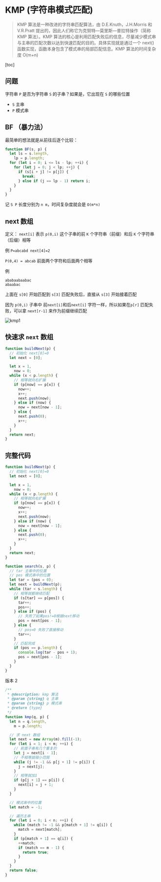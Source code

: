 # KMP (字符串模式匹配)

> KMP 算法是一种改进的字符串匹配算法，由 D.E.Knuth，J.H.Morris 和 V.R.Pratt 提出的，因此人们称它为克努特—莫里斯—普拉特操作（简称 KMP 算法）。KMP 算法的核心是利用匹配失败后的信息，尽量减少模式串与主串的匹配次数以达到快速匹配的目的。具体实现就是通过一个 next() 函数实现，函数本身包含了模式串的局部匹配信息。KMP 算法的时间复杂度 O(m+n)

[toc]

## 问题

字符串 `P` 是否为字符串 `S` 的子串？如果是，它出现在 `S` 的哪些位置

- `S` 主串
- `P` 模式串

## BF （暴力法）

最简单的想法就是从前往后逐个比较：

```js
function BF(s, p) {
  let ls = s.length,
    lp = p.length;
  for (let i = 0; i <= ls - lp; ++i) {
    for (let j = 0; j < lp; ++j) {
      if (s[i + j] != p[j]) {
        break;
      } else if (j == lp - 1) return i;
    }
  }
}
```

记 `S P` 长度分别为 `n m`，时间复杂度就会是 `O(m*n)`

## next 数组

定义： `next[i]` 表示 `p(0,i)` 这个子串的前 `K` 个字符串（前缀）和后 `K` 个字符串（后缀）相等

例 `P=abcabd next[4]=2`

`P(0,4) = abcab` 前面两个字符和后面两个相等

例

```auto
ababaabaabac
abaabac
```

上面在 `s[0]` 开始匹配到 `s[3]` 匹配失败后，直接从 `s[3]` 开始接着匹配

因为 `p(0,i)` 子串中 前`next[i]`和后`next[i]` 字符一样，所以如果在`p[r]` 匹配失败，可以拿 `next[r-1]` 来作为前缀继续匹配

![kmp1](./images/kmp1.jpg)

## 快速求 `next` 数组

```js
function buildNext(p) {
  // 初始化 next[0]=0
  let next = [0];

  let x = 1,
    now = 0;
  while (x < p.length) {
    // 相等就向右扩展
    if (p[now] == p[x]) {
      now++;
      x++;
      next.push(now);
    } else if (now) {
      now = next[now - 1];
    } else {
      next.push(0);
      x++;
    }
  }
  return next;
}
```

## 完整代码

```js
function buildNext(p) {
  // 初始化 next[0]=0
  let next = [0];

  let x = 1,
    now = 0;
  while (x < p.length) {
    // 相等就向右扩展
    if (p[now] == p[x]) {
      now++;
      x++;
      next.push(now);
    } else if (now) {
      now = next[now - 1];
    } else {
      next.push(0);
      x++;
    }
  }
  return next;
}

function search(s, p) {
  // tar 主串中的位置
  // pos 模式串中的位置
  let tar = (pos = 0);
  let next = buildNext(p);
  while (tar < s.length) {
    // 相等就都继续匹配
    if (s[tar] == p[pos]) {
      tar++;
      pos++;
    } else if (pos) {
      // 失败了如果pos!=0根据next移动
      pos = next[pos - 1];
    } else {
      // pos=0 失败了直接移动
      tar++;
    }
    // 匹配完成
    if (pos == p.length) {
      console.log(tar - pos + 1);
      pos = next[pos - 1];
    }
  }
}
```

版本 2

```js
/**
 * @description: kmp 算法
 * @param {string} q 主串
 * @param {string} p 模式串
 * @return {type}
 */
function kmp(q, p) {
  let n = q.length,
    m = p.length;

  // 求 next 数组
  let next = new Array(m).fill(-1);
  for (let i = 1; i < m; ++i) {
    // 前面子串有几个重复的
    let j = next[i - 1];
    // 不相等就缩小范围
    while (j != -1 && p[j + 1] != p[i]) {
      j = next[j];
    }
    // 相等就加1
    if (p[j + 1] == p[i]) {
      next[i] = j + 1;
    }
  }

  // 模式串中的位置
  let match = -1;

  // 遍历主串
  for (let i = 0; i < n; ++i) {
    while (match != -1 && p[match + 1] != q[i]) {
      match = next[match];
    }
    if (p[match + 1] == q[i]) {
      ++match;
      if (match == m - 1) {
        return true;
      }
    }
  }
  return false;
}
```
